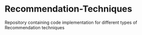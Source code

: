 # Recommendation-Techniques
Repository containing code implementation for different types of Recommendation techniques 
